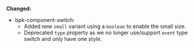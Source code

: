 **Changed:**

- bpk-component-switch:
  - Added new `small` variant using a `boolean` to enable the small size.
  - Deprecated `type` property as we no longer use/support `event` type switch and only have one style.


